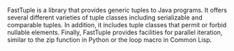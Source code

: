 FastTuple is a library that provides generic tuples to Java programs. It offers several different varieties of tuple classes including serializable and comparable tuples. In addition, it includes tuple classes that permit or forbid nullable elements. Finally, FastTuple provides facilities for parallel iteration, similar to the zip function in Python or the loop macro in Common Lisp.